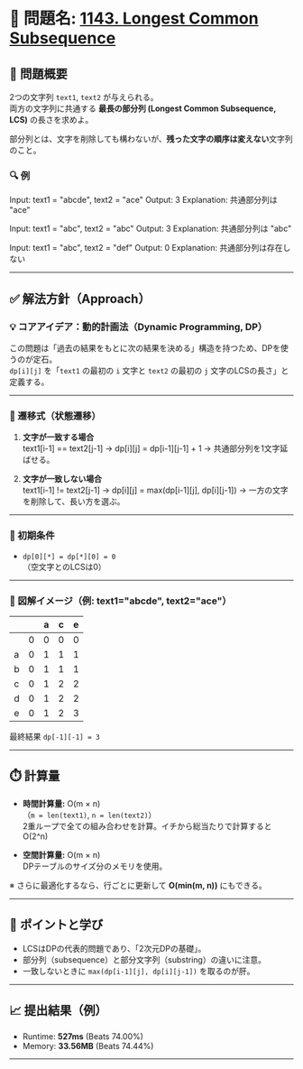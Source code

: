 # 🧩 問題名: [1143. Longest Common Subsequence](https://leetcode.com/problems/longest-common-subsequence/)

## 📝 問題概要

2つの文字列 `text1`, `text2` が与えられる。  
両方の文字列に共通する **最長の部分列 (Longest Common Subsequence, LCS)** の長さを求めよ。  

部分列とは、文字を削除しても構わないが、**残った文字の順序は変えない**文字列のこと。  

### 🔍 例

Input: text1 = "abcde", text2 = "ace"
Output: 3
Explanation: 共通部分列は "ace"

Input: text1 = "abc", text2 = "abc"
Output: 3
Explanation: 共通部分列は "abc"

Input: text1 = "abc", text2 = "def"
Output: 0
Explanation: 共通部分列は存在しない


---

## ✅ 解法方針（Approach）

### 💡 コアアイデア：動的計画法（Dynamic Programming, DP）

この問題は「過去の結果をもとに次の結果を決める」構造を持つため、DPを使うのが定石。  
`dp[i][j]` を「`text1` の最初の `i` 文字と `text2` の最初の `j` 文字のLCSの長さ」と定義する。

---

### 🧩 遷移式（状態遷移）

1. **文字が一致する場合**  
text1[i-1] == text2[j-1]
→ dp[i][j] = dp[i-1][j-1] + 1
→ 共通部分列を1文字延ばせる。

2. **文字が一致しない場合**  
text1[i-1] != text2[j-1]
→ dp[i][j] = max(dp[i-1][j], dp[i][j-1])
→ 一方の文字を削除して、長い方を選ぶ。

---

### 🧱 初期条件

- `dp[0][*] = dp[*][0] = 0`  
（空文字とのLCSは0）

---

### 🧠 図解イメージ（例: text1="abcde", text2="ace"）

|   |   | a | c | e |
|---|---|---|---|---|
|   | 0 | 0 | 0 | 0 |
| a | 0 | 1 | 1 | 1 |
| b | 0 | 1 | 1 | 1 |
| c | 0 | 1 | 2 | 2 |
| d | 0 | 1 | 2 | 2 |
| e | 0 | 1 | 2 | 3 |

最終結果 `dp[-1][-1] = 3`

---

## ⏱️ 計算量

- **時間計算量:** O(m × n)  
（`m = len(text1)`, `n = len(text2)`）  
2重ループで全ての組み合わせを計算。イチから総当たりで計算するとO(2^n)

- **空間計算量:** O(m × n)  
DPテーブルのサイズ分のメモリを使用。

※ さらに最適化するなら、行ごとに更新して **O(min(m, n))** にもできる。

---

## 🧠 ポイントと学び

- LCSはDPの代表的問題であり、「2次元DPの基礎」。
- 部分列（subsequence）と部分文字列（substring）の違いに注意。
- 一致しないときに `max(dp[i-1][j], dp[i][j-1])` を取るのが肝。

---

## 📈 提出結果（例）

- Runtime: **527ms** (Beats 74.00%)  
- Memory: **33.56MB** (Beats 74.44%)

---